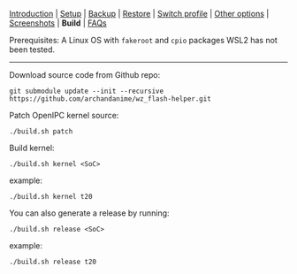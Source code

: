 [Introduction](README.md) | [Setup](README_setup.md) | [Backup](README_backup.md) | [Restore](README_restore.md) | [Switch profile](README_switch_profile.md) | [Other options](README_other_options.md) | [Screenshots](README_screenshots.md) | **Build** | [FAQs](README_FAQs.md)



Prerequisites:
A Linux OS with `fakeroot` and `cpio` packages
WSL2 has not been tested.

-----

Download source code from Github repo:
```
git submodule update --init --recursive https://github.com/archandanime/wz_flash-helper.git
```

Patch OpenIPC kernel source:
```
./build.sh patch
```

Build kernel:
```
./build.sh kernel <SoC>
```
example:
```
./build.sh kernel t20
```

You can also generate a release by running:
```
./build.sh release <SoC>
```
example:
```
./build.sh release t20
```

